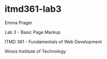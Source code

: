 # itmd361-lab3

Emma Prager  

Lab 3 - Basic Page Markup  

ITMD 361 - Fundamentals of Web Development  

Illinois Institute of Technology
